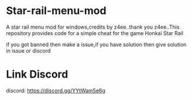 # Star-rail-menu-mod
A star rail menu mod for windows,credits by z4ee..thank you z4ee..This repository provides code for a simple cheat for the game Honkai Star Rail

if you got banned then make a issue,if you have solution then give solution in issue or discord
# Link Discord
discord: https://discord.gg/YYtWam5e6g
